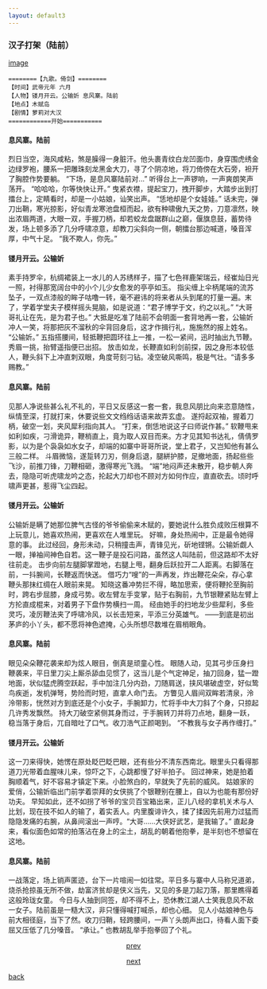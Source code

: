 ```yaml
---
layout: default3
---
```


### 汉子打架（陆前）

[image](https://raw.githubusercontent.com/UserT2019/UserT2019.github.io/master/assets/img/hzdj.png)


```
========【九歌。倚剑】========
【时间】武帝元年 六月
【人物】镂月开云。公输妡 息风寨。陆前
【地点】木赋岛
【剧情】萝莉对大汉
============开始===========
```

#### 息风寨。陆前
烈日当空，海风咸粘，煞是臊得一身脏汗。他头裹青纹白龙凹面巾，身穿围虎绣金边绿罗袍，腰系一把雕珠刻龙黑金大刀，寻了个阴凉地，将刀倚傍在大石旁，袒开了胸腔作势要躺。
“下场，是息风寨陆前对...”
听得台上一声锣响，一声爽朗笑声荡开。
“哈哈哈，尔等快快让开。”
曳紧衣襟，提起宝刀，拽开脚步，大踏步出到打擂台上，定睛看时，却是一小姑娘，讪笑出声。
“恁地却是个女娃娃。”
话未完，弹刀出鞘，寒光掠影，好似青龙寒池盘桓而起，欲有种啸傲九天之势，刀意凛然，映出浓眉两道，大眼一双，手握刀柄，却若蛟龙盘踞群山之巅，偃旗息鼓，蓄势待发，场上顿多添了几分呼啸凉意，却教刀尖斜向一侧，朝擂台那边喊道，嗓音浑厚，中气十足。
“我不欺人，你先。”

#### 镂月开云。公输妡
素手持罗伞，杭绸裙装上一水儿的人苏绣样子，描了七色祥鹿架瑞云，经崔灿日光一照，衬得那宽阔台中的小个儿少女愈发的亭亭如玉。
指尖缠上伞柄尾端的流苏坠子，一双点漆般的眸子咕噜一转，毫不避讳的将来者从头到尾的打量一遍。末了，学着学堂夫子模样摇头晃脑，如是说道：“君子博学于文，约之以礼。”
“大哥哥礼让在先，是为君子也。”
大抵是吃准了陆前不会明面一套背地再一套，公输妡冲人一笑，将那把灰不溜秋的伞背回身后，这才作揖行礼，施施然的报上姓名。
“公输妡。”
五指搭腰间，轻抵鞭把圆环往上一推，一松一紧间，迅时抽出九节鞭。秀眉一挑，抬臂遥指便已出招。
放击如龙，长鞭直如利剑前探，因之身形本较低人，鞭头斜下上冲直刺双眼，角度苛刻刁钻。凌空破风嘶鸣，极是气壮。“请多多赐教。”

#### 息风寨。陆前
见那人净说些甚么礼不礼的，平日又反感这一套一套，我息风朋比向来恣意随性，纵情至深，打就打来，休要说些文文绉绉话语来故弄玄虚。
遂捋起双袖，握着刀柄，破空一划，夹风犀利指向其人。
“打来，倒恁地说这子曰师说作甚。”
软鞭甩来如利如疾，刁滑诡异，鞭梢直上，竟为取人双目而来。方才见其知书达礼，倩倩罗影，以为是个袅袅如水女子，却端的如寨中哥哥所说，堂上君子，又岂知他有甚么三般二样。
斗眉微恼，遂踅转刀刃，侧身后退，腿絣护膝，足撤地面，扬起些些飞沙，前推刀锋，刀鞭相砸，激得寒光飞溅。
“端”地闷声还未散开，稳步朝人奔去，隐隐可听虎啸龙吟之态，抡起大刀却也不顾对方如何作应，直直砍去。顷时呼啸声更甚，惹得飞尘四起。

#### 镂月开云。公输妡
公输妡是瞒了她那位脾气古怪的爷爷偷偷来木赋的，要她说什么胜负成败压根算不上玩意儿，她喜欢热闹，更喜欢在人堆里玩。
好嘛，身处热闹中，正是最令她得意的事。
此过经回，身形未动，只稍撞击声，青锋见光，斫地铿锵。公输妡觑人一眼，掸袖间神色自若。这一鞭子是投石问路，虽然这人叫陆前，但这路却不太好往前走。
击步向前左腿脚掌蹬地，右腿上甩，翻身后跃拉开二人距离。右脚落在前，一抖腕间，长鞭返而快送。
借巧力“嗖”的一声再发，炸出鞭花朵朵，存心拿鞭头那抹红绸在人眼前来晃。
知晓这番冲势拦不得，略加思索，便将鞭抡至胸前时，跨右步屈膝，身成弓势。收左臂左手变掌，贴于右胸前，九节银鞭紧贴左臂上方抡直成棍来，对着男子下盘作势横扫一周。
经由她手的扫地龙少些犀利，多些灵巧，凌厉鞭法夹了呼啸冷风，以长击短来，平添三分英雄气。
——到底是初出茅庐的小丫头，都不愿将神色遮掩，心头所想尽数堆在眉梢眼角。

#### 息风寨。陆前
眼见朵朵鞭花袭来却为炫人眼目，倒真是顽童心性。
眼随人动，见其弓步压身扫鞭袭来，平日里刀尖上厮杀舔血见惯了，这当儿是个气定神足，抽刀回身，猛一蹬地面，状似猛虎腾空跃起，手中加注几分内劲，刀随肩送，挟风堪破虚空，好似鸷鸟疾逝，发机弹弩，势险而时短，直拿人命门去。
方瞥见人眉间双眸若清泉，泠泠带影，恍然对方到底还是个小女子，手腕卸力，忙将手中大刀斜了个身，只掠起几许秀发飘然。
持大刀破空紧侧其身而过，于手腕转刀并将刀点地，翻身一跃，稳当落于身后，兀自暗吐了口气。收刀浩气正颜喝到。
“不教我与女子再作缠打。”      
                                                                                                                
#### 镂月开云。公输妡
这一刀来得快，她愣在原处眨巴眨巴眼，还有些分不清东西南北。眼里头只看得那道刀光带着血腥味儿来，惊吓之下，心跳都慢了好半拍子。
回过神来，她是拍着胸顺着气，好不容易才镇定下来。小脸煞白的，早就失了先前的威风。
姑娘家的爱俏，公输妡临出门前学着崇拜的女侠挑了个银鞭别在腰上，自以为也能有那份好功夫。
早知如此，还不如拐了爷爷的宝贝百宝箱出来，正儿八经的拿机关术与人比划，现在技不如人的输了，着实丢人。内里腹诽许久，揉了揉因先前用力过猛而隐隐发痛的右腕，从鼻间滚出一声哼。“大哥……大侠好武艺，是我输了。”
直起身来，看似面色如常的拍落沾在身上的尘土，胡乱的朝着他抱拳，是半刻也不想留在这地。

#### 息风寨。陆前
一战落定，场上销声匿迹，台下一片喧闹一如往常。平日多与寨中人马称兄道弟，烧杀抢掠虽无所不做，劫富济贫却是侠义当先，又见的多是刀起刀落，那里瞧得着这般玲珑女童。
今日与人抽到同签，却不得不上，恐休教江湖人士笑我息风不敌一女子。陆前虽是一糙大汉，非只懂得喊打喊杀，却也心细。
见人小姑娘神色与前大相径庭，当下了然。收刀归鞘，轻跨腰间，一声丫头朗声出口，待看人面下委屈又压低了几分嗓音。
“承让。”
也教胡乱举手抱拳回了个礼。





<p style="text-align:center"><a href="./dx-bllzy.html">prev</a></p>

<p style="text-align:center"><a href="./dx-sndj.html">next</a></p>

[back](./my-page.html)

